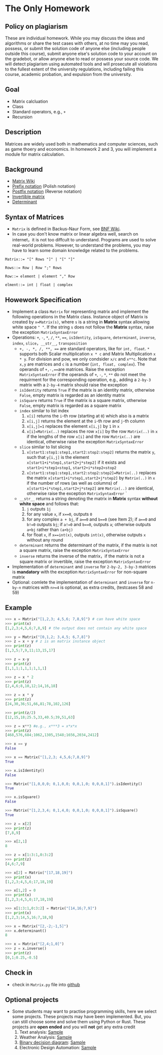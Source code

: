 # The Only Homework

## Policy on plagiarism

These are individual homework. While you may discuss the ideas and algorithms or share the test cases with others, at no time may you read, possess, or submit the solution code of anyone else (including people outside this course), submit anyone else's solution code to your account on the gradebot, or allow anyone else to read or possess your source code. We will detect plagiarism using automated tools and will prosecute all violations to the fullest extent of the university regulations, including failing this course, academic probation, and expulsion from the university.

## Goal

- Matrix calcluation 
- Class
- Standard operators, e.g., `+`
- Recursion

## Description

Matrices are widely used both in mathematics and computer sciences, such as game thoery and economics. In homework 2 and 3, you will implement a module for matrix calculation.

## Background

- [Matrix Wiki](https://en.wikipedia.org/wiki/Matrix_(mathematics))
- [Prefix notation](https://en.wikipedia.org/wiki/Polish_notation) (Polish notation)
- [Postfix notation](https://en.wikipedia.org/wiki/Reverse_Polish_notation) (Reverse notation)
- [Invertible matrix](https://en.wikipedia.org/wiki/Invertible_matrix)
- [Determinant](https://en.wikipedia.org/wiki/Determinant)

## Syntax of Matrices

- `Matrix` is defined in Backus-Naur Form, see [BNF Wiki](https://en.wikipedia.org/wiki/Backus%E2%80%93Naur_Form). 
- In case you don't know matrix or linear algebra well, search on internet，it is not too diffcult to understand. Programs are used to solve real-world problems. However, to understand the problems, you may have to learn some domain knowledge related to the problems.

```ebn
Matrix::= "[" Rows "]" | "[" "]"

Rows::= Row | Row ";" Rows

Row::= element | element "," Row

elment::= int | float | complex
```

## Howework Specification

- Implement a class `Matrix` for representing matrix and implement the following operations in the Matrix class. Instance object of Matrix is created by `x=Matrix(s)`, where `s` is a string in **Matrix** syntax allowing white space `" "`. If the string `s` does not follow the **Matrix** syntax, raise the exception `MatrixSyntaxError`
- Operations: `+`, `-`, `*`, `/`, `**`, `==`, `isIdentity`, `isSquare`, `determinant`, `inverse`, `index`, `slice`，`__str__`, `transposition`
  - `+, -, *, /, **, ==` are standard operators, like for `int, float`.  `*` supports both Scalar multiplication `x * c` and Matrix Multiplication `x * y`. For division and pow, we only condsider `x/c` and `x**c`. Note that `x,y` are matrices and `c` is a number (`int, float, complex`). The operands of `+,-,==`are matrices. Raise the exception `MatrixSyntaxError` if the operands of `+`, `-`, `*`, `**` do not meet the requirment for the corresponding operation, e.g., adding a `2-by-3` matrix with a `2-by-4` matrix should raise the exception
  - `isIdentity` returns `True` if the matrix is an identity matrix, otherwise `False`, empty matrix is regarded as an identity matrix 
  - `isSquare` returns `True` if the matrix is a square matrix, otherwise `False`, empty matrix is regarded as a square matrix
  - `index` similar to list index
    1. `x[i]` returns the `i`-th row (starting at `0`) which also is a matrix
    2. `x[i,j]` returns the element at the `i`-th row and `j`-th column
    3. `x[i,j]=1` replaces the element `x[i,j]` by `1` in `x`
    4. `x[i]=Matrix(..)` replaces the row `x[i]` by the row `Matrix(..)` in `x` if the lengths of the row `x[i]` and the row `Matrix(..)` are identical, otherwise raise the exception `MatrixSyntaxError`
  - `slice` similar to list slicing 
    1. `x[start1:stop1:step1,start2:stop2:step2]` returns the matrix `y`, such that `y[i,j]` is the element `x[start1+i*step1,start2+j*step2]` if it exists and `start1+i*step1<stop1`, `start2+i*step2<stop2`
    2. `x[start1:stop1:step1,start2:stop2:step2]=Matrix(..)` replaces the matrix `x[start1+i*step1,start2+j*step2]` by `Matrix(..)` in `x` if the number of rows (as well as columns) of `x[start1+i*step1,start2+j*step2]` are `Matrix(..)` are identical, otherwise raise the exception `MatrixSyntaxError` `
  - `__str__` returns a string denoting the matrix in **Matrix** syntax **without white space** and follows that: 
    1. `j` outputs `1j`
    2. for any value `x`, if `x==0`, outputs `0`
    3. for any complex `a + bj`, if `a==0` and `b==0` (see Item 2); if `a==0` and `b!=0` outputs `bj`; if `a!=0` and `b==0`, outputs `a`; otherwise outputs `a+bj` rather than `(a+bj)`
    4. for float `x`, if `x==int(x)`, outputs `int(x)`, otherwise outputs `x` without any round
  - `determinant` returns the determinant of the matrix, if the matrix is not a square matrix, raise the exception `MatrixSyntaxError`
  - `inverse` returns the inverse of the matrix，if the matrix is not a square matrix or invertible, raise the exception `MatrixSyntaxError`
- Implementation of `determinant` and `inverse` for `2-by-2, 3-by-3` matrices is **mandatory** with the exception `MatrixSyntaxError` for non-square matrix
- Optional: comlete the implementation of `determinant` and `inverse` for `n-by-n` matrices with `n>=4` is optional, as extra credits, (testcases 58 and 59)

## Example

```python
>>> x = Matrix("[1,2,3; 4,5,6; 7,8,9]") # can have white space
>>> print(x)
[1,2,3;4,5,6;7,8,9] # the output does not contain any white space

>>> y = Matrix("[0,1,2; 3,4,5; 6,7,8]")
>>> z = x + y # z is an matrix instance object
>>> print(z)
[1,3,5;7,9,11;13,15,17]

>>> z = x-y
>>> print(z)
[1,1,1;1,1,1;1,1,1]

>>> z = x * 2
>>> print(z)
[2,4,6;8,10,12;14,16,18]

>>> z = x * y
>>> print(z)
[24,30,36;51,66,81;78,102,126]

>>> print(z/2)
[12,15,18;25.5,33,40.5;39,51,63]

>>> z = x**3 #e.g., x***3 = x*x*x
>>> print(z)
[468,576,684;1062,1305,1548;1656,2034,2412]

>>> x == y
False

>>> x == Matrix("[1,2,3; 4,5,6;7,8,9]")
True

>>> x.isIdentity()
False

>>> Matrix("[1,0,0,0; 0,1,0,0; 0,0,1,0; 0,0,0,1]").isIdentity()
True

>>> x.isSquare()
False

>>> Matrix("[1,2,3,4; 0,1,4,0; 0,0,1,0; 0,0,0,1]").isSquare()
True

>>> z = x[2]
>>> print(z)
[7,8,9]

>>> x[2,1]
8

>>> z = x[1:3:1,0:3:2]
>>> print(z)
[4,6;7,9]

>>> x[2] = Matrix("[17,18,19]")
>>> print(x)
[1,2,3;4,5,6;17,18,19]

>>> x[1,2] = 0
>>> print(x)
[1,2,3;4,5,0;17,18,19]

>>> x[1:3:1,0:3:2] = Matrix("[14,16;7,9]")
>>> print(x)
[1,2,3;14,5,16;7,18,9]

>>> x = Matrix("[2,-2;-1,5]")
>>> x.determinant()
8

>>> x = Matrix("[2,4;1,0]")
>>> z = x.inverse()
>>> print(z)
[0,1;0.25,-0.5]
```

## Check in

- check in `Matrix.py` file into [github](https://github.com/)

## Optional projects

- Some students may want to practise programming skills, here we select some projects. These projects may have been implemented. But, you can still choose some and solve them using Python or Rust. These projects are **open ended** and you will  **not** get any extra credit	
  1. Text analysis: [Sample](http://textalyser.net/)
  2. Weather Analysis: [Sample](https://github.com/alexdgarland/Weather_Analysis)
  3. [Binary decision diagram](https://en.wikipedia.org/wiki/Binary_decision_diagram): [Sample](http://pyeda.readthedocs.io/en/latest/bdd.html)
  4. Electronic Design Automation: [Sample](https://github.com/cjdrake/pyeda)

